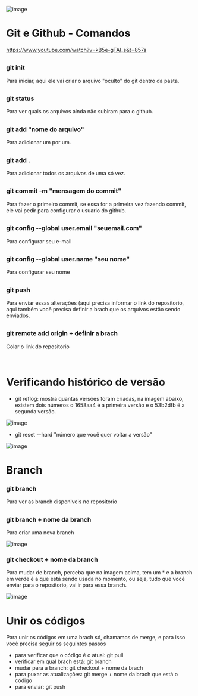 ![image](https://user-images.githubusercontent.com/89918957/143512061-90e175fa-01c2-437b-b526-7ec4edd89793.png)


# Git e Github - Comandos

https://www.youtube.com/watch?v=kB5e-gTAl_s&t=857s

##
### git init
Para iniciar, aqui ele vai criar o arquivo "oculto" do git dentro da pasta. 
##
### git status
Para ver quais os arquivos ainda não subiram para o github.
##
### git add "nome do arquivo"
Para adicionar um por um.
##
### git add .  
Para adicionar todos os arquivos de uma só vez.
##
### git commit -m "mensagem do commit" 
Para fazer o primeiro commit, se essa for a primeira vez fazendo commit, ele vai pedir para configurar o usuario do github.
##
### git config --global user.email "seuemail.com"
Para configurar seu e-mail
##
### git config --global user.name "seu nome" 
Para configurar seu nome 
##
### git push
Para enviar essas alterações (aqui precisa informar o link do repositorio, aqui também você precisa definir a brach que os arquivos estão sendo enviados. 
##
### git remote add origin + definir a brach 
Colar o link do repositorio

<br>

# Verificando histórico de versão

- git reflog: mostra quantas versões foram criadas, na imagem abaixo, existem dois números o 1658aa4 é a primeira versão e o 53b2dfb é a segunda versão. 

![image](https://user-images.githubusercontent.com/89918957/143510146-f59ee885-de2e-4362-894d-089a910617bc.png)

- git reset --hard "número que você quer voltar a versão" 

![image](https://user-images.githubusercontent.com/89918957/143510121-18a8ebba-ad52-471a-8a9d-3bfbe02cbc11.png)

# Branch 

### git branch 
Para ver as branch disponiveis no repositorio 
##
### git branch + nome da branch
Para criar uma nova branch 

![image](https://user-images.githubusercontent.com/89918957/143510859-df458743-af4c-494b-ac10-b8c20903f43b.png)

### git checkout + nome da branch 
Para mudar de branch, perceba que na imagem acima, tem um * e a branch em verde é a que está sendo usada no momento, ou seja, tudo que você enviar para o repositorio, vai ir para essa branch. 

![image](https://user-images.githubusercontent.com/89918957/143510962-757fd5b3-20ee-4d87-ae74-4ca0e6ae01ec.png)

# Unir os códigos 

Para unir os códigos em uma brach só, chamamos de merge, e para isso você precisa seguir os seguintes passos 

- para verificar que o código é o atual: git pull
- verificar em qual brach está: git branch
- mudar para a branch: git checkout + nome da brach
- para puxar as atualizações: git merge + nome da brach que está o código 
- para enviar: git push 
